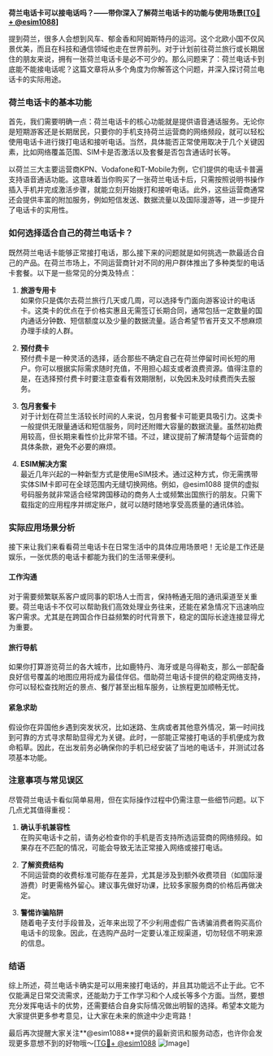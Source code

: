 **荷兰电话卡可以接电话吗？——带你深入了解荷兰电话卡的功能与使用场景[[TG💪+ @esim1088](https://t.me/s/esim1088)]**

提到荷兰，很多人会想到风车、郁金香和阿姆斯特丹的运河。这个北欧小国不仅风景优美，而且在科技和通信领域也走在世界前列。对于计划前往荷兰旅行或长期居住的朋友来说，拥有一张荷兰电话卡是必不可少的。那么问题来了：荷兰电话卡到底能不能接电话呢？这篇文章将从多个角度为你解答这个问题，并深入探讨荷兰电话卡的实际用途。

### 荷兰电话卡的基本功能

首先，我们需要明确一点：荷兰电话卡的核心功能就是提供语音通话服务。无论你是短期游客还是长期居民，只要你的手机支持荷兰运营商的网络频段，就可以轻松使用电话卡进行拨打电话和接听电话。当然，具体能否正常使用取决于几个关键因素，比如网络覆盖范围、SIM卡是否激活以及套餐是否包含通话时长等。

以荷兰三大主要运营商KPN、Vodafone和T-Mobile为例，它们提供的电话卡普遍支持语音通话功能。这意味着当你购买了一张荷兰电话卡后，只需按照说明书操作插入手机并完成激活步骤，就能立刻开始拨打和接听电话。此外，这些运营商通常还会提供丰富的附加服务，例如短信发送、数据流量以及国际漫游等，进一步提升了电话卡的实用性。

### 如何选择适合自己的荷兰电话卡？

既然荷兰电话卡能够正常接打电话，那么接下来的问题就是如何挑选一款最适合自己的产品。在荷兰市场上，不同运营商针对不同的用户群体推出了多种类型的电话卡套餐。以下是一些常见的分类及特点：

1. **旅游专用卡**  
   如果你只是偶尔去荷兰旅行几天或几周，可以选择专门面向游客设计的电话卡。这类卡的优点在于价格实惠且无需签订长期合同，通常包括一定数量的国内通话分钟数、短信额度以及少量的数据流量。适合希望节省开支又不想麻烦办理手续的人群。

2. **预付费卡**  
   预付费卡是一种灵活的选择，适合那些不确定自己在荷兰停留时间长短的用户。你可以根据实际需求随时充值，不用担心超支或者浪费资源。值得注意的是，在选择预付费卡时要注意查看有效期限制，以免因未及时续费而失去服务。

3. **包月套餐卡**  
   对于计划在荷兰生活较长时间的人来说，包月套餐卡可能更具吸引力。这类卡一般提供无限量通话和短信服务，同时还附赠大容量的数据流量。虽然初始费用较高，但长期来看性价比非常不错。不过，建议提前了解清楚每个运营商的具体条款，避免不必要的麻烦。

4. **ESIM解决方案**  
   最近几年兴起的一种新型方式是使用eSIM技术。通过这种方式，你无需携带实体SIM卡即可在全球范围内无缝切换网络。例如，@esim1088 提供的虚拟号码服务就非常适合经常跨国移动的商务人士或频繁出国旅行的朋友。只需下载指定的应用程序并绑定账户，就可以随时随地享受高质量的通讯体验。

### 实际应用场景分析

接下来让我们来看看荷兰电话卡在日常生活中的具体应用场景吧！无论是工作还是娱乐，一张优质的电话卡都能为我们的生活带来便利。

#### 工作沟通
对于需要频繁联系客户或同事的职场人士而言，保持畅通无阻的通讯渠道至关重要。荷兰电话卡不仅可以帮助我们高效处理业务往来，还能在紧急情况下迅速响应客户需求。尤其是在跨国合作日益频繁的时代背景下，稳定的国际长途连接显得尤为重要。

#### 旅行导航
如果你打算游览荷兰的各大城市，比如鹿特丹、海牙或是乌得勒支，那么一部配备良好信号覆盖的地图应用将成为最佳伴侣。借助荷兰电话卡提供的稳定网络支持，你可以轻松查找附近的景点、餐厅甚至出租车服务，让旅程更加顺畅无忧。

#### 紧急求助
假设你在异国他乡遇到突发状况，比如迷路、生病或者其他意外情况，第一时间找到可靠的方式寻求帮助显得尤为关键。此时，一部能正常接打电话的手机便成为救命稻草。因此，在出发前务必确保你的手机已经安装了当地的电话卡，并测试过各项基本功能。

### 注意事项与常见误区

尽管荷兰电话卡看似简单易用，但在实际操作过程中仍需注意一些细节问题。以下几点尤其值得重视：

1. **确认手机兼容性**  
   在购买电话卡之前，请务必检查你的手机是否支持所选运营商的网络频段。如果存在不匹配的情况，可能会导致无法正常接入网络或接打电话。

2. **了解资费结构**  
   不同运营商的收费标准可能存在差异，尤其是涉及到额外收费项目（如国际漫游费）时更需格外留心。建议事先做好功课，比较多家服务商的价格后再做决定。

3. **警惕诈骗陷阱**  
   随着电子支付手段普及，近年来出现了不少利用虚假广告诱骗消费者购买高价电话卡的现象。因此，在选购产品时一定要认准正规渠道，切勿轻信不明来源的信息。

### 结语

综上所述，荷兰电话卡确实是可以用来接打电话的，并且其功能远不止于此。它不仅能满足日常交流需求，还能助力于工作学习和个人成长等多个方面。当然，要想充分发挥电话卡的优势，还需要结合自身实际情况做出明智的选择。希望本文能为大家提供更多参考意见，让大家在未来的旅途中少走弯路！

最后再次提醒大家关注**@esim1088**提供的最新资讯和服务动态，也许你会发现更多意想不到的好物哦～[[TG💪+ @esim1088](https://t.me/s/esim1088) ![Image](https://i.postimg.cc/4NQfJmqS/Snipaste-2025-05-13-00-14-12.png)]